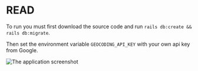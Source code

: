 # READ

To run you must first download the source code and run `rails db:create && rails db:migrate`.

Then set the environment variable `GEOCODING_API_KEY` with your own api key from Google.

![The application screenshot](https://drive.google.com/file/d/1pu7rRtx5iZOv5Tl4EY28p7OBEuGiujh_/view?usp=sharing)
